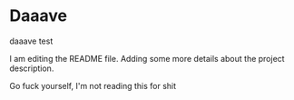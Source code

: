 # Daaave
daaave test

I am editing the README file. Adding some more details about the project description.

Go fuck yourself, I'm not reading this for shit

